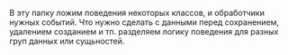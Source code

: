 В эту папку ложим поведения некоторых классов, и обработчики нужных
событий. Что нужно сделать с данными перед сохранением, удалением
созданием и тп. разделяем логику поведения для разных груп данных
или сущьностей.